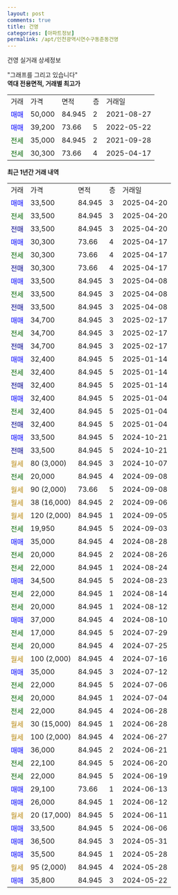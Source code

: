 ```yaml
---
layout: post
comments: true
title: 건영
categories: [아파트정보]
permalink: /apt/인천광역시연수구동춘동건영
---
```


건영 실거래 상세정보

<script type="text/javascript">
  google.charts.load('current', {'packages':['line', 'corechart']});
  google.charts.setOnLoadCallback(drawChart);

  function drawChart() {
    var data = new google.visualization.DataTable();
    data.addColumn('date', '거래일');
    data.addColumn('number', "매매");
    data.addColumn('number', "전세");
    data.addColumn('number', "전매");

    data.addRows([[new Date(Date.parse("2025-04-20")), 33500, null, null], [new Date(Date.parse("2025-04-20")), null, 33500, null], [new Date(Date.parse("2025-04-20")), null, null, 33500], [new Date(Date.parse("2025-04-17")), 30300, null, null], [new Date(Date.parse("2025-04-17")), null, 30300, null], [new Date(Date.parse("2025-04-17")), null, null, 30300], [new Date(Date.parse("2025-04-08")), 33500, null, null], [new Date(Date.parse("2025-04-08")), null, 33500, null], [new Date(Date.parse("2025-04-08")), null, null, 33500], [new Date(Date.parse("2025-02-17")), 34700, null, null], [new Date(Date.parse("2025-02-17")), null, 34700, null], [new Date(Date.parse("2025-02-17")), null, null, 34700], [new Date(Date.parse("2025-01-14")), 32400, null, null], [new Date(Date.parse("2025-01-14")), null, 32400, null], [new Date(Date.parse("2025-01-14")), null, null, 32400], [new Date(Date.parse("2025-01-04")), 32400, null, null], [new Date(Date.parse("2025-01-04")), null, 32400, null], [new Date(Date.parse("2025-01-04")), null, null, 32400], [new Date(Date.parse("2024-10-21")), 33500, null, null], [new Date(Date.parse("2024-10-21")), null, null, 33500], [new Date(Date.parse("2024-10-07")), null, null, null], [new Date(Date.parse("2024-09-08")), null, 20000, null], [new Date(Date.parse("2024-09-08")), null, null, null], [new Date(Date.parse("2024-09-06")), null, null, null], [new Date(Date.parse("2024-09-05")), null, null, null], [new Date(Date.parse("2024-09-03")), null, 19950, null], [new Date(Date.parse("2024-08-28")), 35000, null, null], [new Date(Date.parse("2024-08-26")), null, 20000, null], [new Date(Date.parse("2024-08-24")), null, 22000, null], [new Date(Date.parse("2024-08-23")), 34500, null, null], [new Date(Date.parse("2024-08-14")), null, 22000, null], [new Date(Date.parse("2024-08-12")), null, 20000, null], [new Date(Date.parse("2024-08-10")), 37000, null, null], [new Date(Date.parse("2024-07-29")), null, 17000, null], [new Date(Date.parse("2024-07-25")), null, 20000, null], [new Date(Date.parse("2024-07-16")), null, null, null], [new Date(Date.parse("2024-07-12")), 35000, null, null], [new Date(Date.parse("2024-07-06")), null, 22000, null], [new Date(Date.parse("2024-07-04")), null, 20000, null], [new Date(Date.parse("2024-06-28")), null, 22000, null], [new Date(Date.parse("2024-06-28")), null, null, null], [new Date(Date.parse("2024-06-27")), null, null, null], [new Date(Date.parse("2024-06-21")), 36000, null, null], [new Date(Date.parse("2024-06-20")), null, 22100, null], [new Date(Date.parse("2024-06-19")), null, 22000, null], [new Date(Date.parse("2024-06-13")), 29100, null, null], [new Date(Date.parse("2024-06-12")), 26000, null, null], [new Date(Date.parse("2024-06-11")), null, null, null], [new Date(Date.parse("2024-06-06")), 33500, null, null], [new Date(Date.parse("2024-05-31")), 36500, null, null], [new Date(Date.parse("2024-05-28")), 35500, null, null], [new Date(Date.parse("2024-05-28")), null, null, null], [new Date(Date.parse("2024-05-22")), 35800, null, null]]);

    var options = {
      hAxis: {
        format: 'yyyy/MM/dd'
      },    
      lineWidth: 0,
      pointsVisible: true,    
      title: '최근 1년간 유형별 실거래가 분포',
      legend: { position: 'bottom' }
    };

    var formatter = new google.visualization.NumberFormat({pattern:'###,###'} );
    formatter.format(data, 1);
    formatter.format(data, 2);
    
    setTimeout(function() {
        var chart = new google.visualization.LineChart(document.getElementById('columnchart_material'));
        chart.draw(data, (options));
        document.getElementById('loading').style.display = 'none';
    }, 200);
  }
</script>


<div id="loading" style="z-index:20; display: block; margin-left: 0px">"그래프를 그리고 있습니다"</div>
<div id="columnchart_material" style="width: 95%; margin-left: 0px; display: block"></div>
<!-- contents start -->
<b>역대 전용면적, 거래별 최고가</b>
<table class="sortable">
    <tr>
      <td>거래</td>
      <td>가격</td>
      <td>면적</td>
      <td>층</td>
      <td>거래일</td>
    </tr>
        <tr>
          <td><a style="color: blue">매매</a></td>
          <td>50,000</td>
          <td>84.945</td>
          <td>2</td>
          <td>2021-08-27</td>
        </tr>            <tr>
          <td><a style="color: blue">매매</a></td>
          <td>39,200</td>
          <td>73.66</td>
          <td>5</td>
          <td>2022-05-22</td>
        </tr>        
        <tr>
              <td><a style="color: darkgreen">전세</a></td>
              <td>35,000</td>
              <td>84.945</td>
              <td>2</td>
              <td>2021-09-28</td>
            </tr>            <tr>
              <td><a style="color: darkgreen">전세</a></td>
              <td>30,300</td>
              <td>73.66</td>
              <td>4</td>
              <td>2025-04-17</td>
            </tr>        
    
</table>

<b>최근 1년간 거래 내역</b>

<table class="sortable">
    <tr>
      <td>거래</td>
      <td>가격</td>
      <td>면적</td>
      <td>층</td>
      <td>거래일</td>
    </tr>
    <tr>
      <td><a style="color: blue">매매</a></td>
      <td>33,500</td>
      <td>84.945</td>
      <td>3</td>
      <td>2025-04-20</td>
    </tr>          <tr>
      <td><a style="color: darkgreen">전세</a></td>
      <td>33,500</td>
      <td>84.945</td>
      <td>3</td>
      <td>2025-04-20</td>
    </tr>          <tr>
      <td><a style="color: darkblue">전매</a></td>
      <td>33,500</td>
      <td>84.945</td>
      <td>3</td>
      <td>2025-04-20</td>
    </tr>          <tr>
      <td><a style="color: blue">매매</a></td>
      <td>30,300</td>
      <td>73.66</td>
      <td>4</td>
      <td>2025-04-17</td>
    </tr>          <tr>
      <td><a style="color: darkgreen">전세</a></td>
      <td>30,300</td>
      <td>73.66</td>
      <td>4</td>
      <td>2025-04-17</td>
    </tr>          <tr>
      <td><a style="color: darkblue">전매</a></td>
      <td>30,300</td>
      <td>73.66</td>
      <td>4</td>
      <td>2025-04-17</td>
    </tr>          <tr>
      <td><a style="color: blue">매매</a></td>
      <td>33,500</td>
      <td>84.945</td>
      <td>3</td>
      <td>2025-04-08</td>
    </tr>          <tr>
      <td><a style="color: darkgreen">전세</a></td>
      <td>33,500</td>
      <td>84.945</td>
      <td>3</td>
      <td>2025-04-08</td>
    </tr>          <tr>
      <td><a style="color: darkblue">전매</a></td>
      <td>33,500</td>
      <td>84.945</td>
      <td>3</td>
      <td>2025-04-08</td>
    </tr>          <tr>
      <td><a style="color: blue">매매</a></td>
      <td>34,700</td>
      <td>84.945</td>
      <td>3</td>
      <td>2025-02-17</td>
    </tr>          <tr>
      <td><a style="color: darkgreen">전세</a></td>
      <td>34,700</td>
      <td>84.945</td>
      <td>3</td>
      <td>2025-02-17</td>
    </tr>          <tr>
      <td><a style="color: darkblue">전매</a></td>
      <td>34,700</td>
      <td>84.945</td>
      <td>3</td>
      <td>2025-02-17</td>
    </tr>          <tr>
      <td><a style="color: blue">매매</a></td>
      <td>32,400</td>
      <td>84.945</td>
      <td>5</td>
      <td>2025-01-14</td>
    </tr>          <tr>
      <td><a style="color: darkgreen">전세</a></td>
      <td>32,400</td>
      <td>84.945</td>
      <td>5</td>
      <td>2025-01-14</td>
    </tr>          <tr>
      <td><a style="color: darkblue">전매</a></td>
      <td>32,400</td>
      <td>84.945</td>
      <td>5</td>
      <td>2025-01-14</td>
    </tr>          <tr>
      <td><a style="color: blue">매매</a></td>
      <td>32,400</td>
      <td>84.945</td>
      <td>5</td>
      <td>2025-01-04</td>
    </tr>          <tr>
      <td><a style="color: darkgreen">전세</a></td>
      <td>32,400</td>
      <td>84.945</td>
      <td>5</td>
      <td>2025-01-04</td>
    </tr>          <tr>
      <td><a style="color: darkblue">전매</a></td>
      <td>32,400</td>
      <td>84.945</td>
      <td>5</td>
      <td>2025-01-04</td>
    </tr>          <tr>
      <td><a style="color: blue">매매</a></td>
      <td>33,500</td>
      <td>84.945</td>
      <td>5</td>
      <td>2024-10-21</td>
    </tr>          <tr>
      <td><a style="color: darkblue">전매</a></td>
      <td>33,500</td>
      <td>84.945</td>
      <td>5</td>
      <td>2024-10-21</td>
    </tr>          <tr>
      <td><a style="color: darkgoldenrod">월세</a></td>
      <td>80 (3,000)</td>
      <td>84.945</td>
      <td>3</td>
      <td>2024-10-07</td>
    </tr>          <tr>
      <td><a style="color: darkgreen">전세</a></td>
      <td>20,000</td>
      <td>84.945</td>
      <td>4</td>
      <td>2024-09-08</td>
    </tr>          <tr>
      <td><a style="color: darkgoldenrod">월세</a></td>
      <td>90 (2,000)</td>
      <td>73.66</td>
      <td>5</td>
      <td>2024-09-08</td>
    </tr>          <tr>
      <td><a style="color: darkgoldenrod">월세</a></td>
      <td>38 (16,000)</td>
      <td>84.945</td>
      <td>2</td>
      <td>2024-09-06</td>
    </tr>          <tr>
      <td><a style="color: darkgoldenrod">월세</a></td>
      <td>120 (2,000)</td>
      <td>84.945</td>
      <td>1</td>
      <td>2024-09-05</td>
    </tr>          <tr>
      <td><a style="color: darkgreen">전세</a></td>
      <td>19,950</td>
      <td>84.945</td>
      <td>5</td>
      <td>2024-09-03</td>
    </tr>          <tr>
      <td><a style="color: blue">매매</a></td>
      <td>35,000</td>
      <td>84.945</td>
      <td>4</td>
      <td>2024-08-28</td>
    </tr>          <tr>
      <td><a style="color: darkgreen">전세</a></td>
      <td>20,000</td>
      <td>84.945</td>
      <td>2</td>
      <td>2024-08-26</td>
    </tr>          <tr>
      <td><a style="color: darkgreen">전세</a></td>
      <td>22,000</td>
      <td>84.945</td>
      <td>1</td>
      <td>2024-08-24</td>
    </tr>          <tr>
      <td><a style="color: blue">매매</a></td>
      <td>34,500</td>
      <td>84.945</td>
      <td>5</td>
      <td>2024-08-23</td>
    </tr>          <tr>
      <td><a style="color: darkgreen">전세</a></td>
      <td>22,000</td>
      <td>84.945</td>
      <td>1</td>
      <td>2024-08-14</td>
    </tr>          <tr>
      <td><a style="color: darkgreen">전세</a></td>
      <td>20,000</td>
      <td>84.945</td>
      <td>1</td>
      <td>2024-08-12</td>
    </tr>          <tr>
      <td><a style="color: blue">매매</a></td>
      <td>37,000</td>
      <td>84.945</td>
      <td>4</td>
      <td>2024-08-10</td>
    </tr>          <tr>
      <td><a style="color: darkgreen">전세</a></td>
      <td>17,000</td>
      <td>84.945</td>
      <td>5</td>
      <td>2024-07-29</td>
    </tr>          <tr>
      <td><a style="color: darkgreen">전세</a></td>
      <td>20,000</td>
      <td>84.945</td>
      <td>4</td>
      <td>2024-07-25</td>
    </tr>          <tr>
      <td><a style="color: darkgoldenrod">월세</a></td>
      <td>100 (2,000)</td>
      <td>84.945</td>
      <td>4</td>
      <td>2024-07-16</td>
    </tr>          <tr>
      <td><a style="color: blue">매매</a></td>
      <td>35,000</td>
      <td>84.945</td>
      <td>3</td>
      <td>2024-07-12</td>
    </tr>          <tr>
      <td><a style="color: darkgreen">전세</a></td>
      <td>22,000</td>
      <td>84.945</td>
      <td>5</td>
      <td>2024-07-06</td>
    </tr>          <tr>
      <td><a style="color: darkgreen">전세</a></td>
      <td>20,000</td>
      <td>84.945</td>
      <td>1</td>
      <td>2024-07-04</td>
    </tr>          <tr>
      <td><a style="color: darkgreen">전세</a></td>
      <td>22,000</td>
      <td>84.945</td>
      <td>4</td>
      <td>2024-06-28</td>
    </tr>          <tr>
      <td><a style="color: darkgoldenrod">월세</a></td>
      <td>30 (15,000)</td>
      <td>84.945</td>
      <td>1</td>
      <td>2024-06-28</td>
    </tr>          <tr>
      <td><a style="color: darkgoldenrod">월세</a></td>
      <td>100 (2,000)</td>
      <td>84.945</td>
      <td>4</td>
      <td>2024-06-27</td>
    </tr>          <tr>
      <td><a style="color: blue">매매</a></td>
      <td>36,000</td>
      <td>84.945</td>
      <td>2</td>
      <td>2024-06-21</td>
    </tr>          <tr>
      <td><a style="color: darkgreen">전세</a></td>
      <td>22,100</td>
      <td>84.945</td>
      <td>5</td>
      <td>2024-06-20</td>
    </tr>          <tr>
      <td><a style="color: darkgreen">전세</a></td>
      <td>22,000</td>
      <td>84.945</td>
      <td>5</td>
      <td>2024-06-19</td>
    </tr>          <tr>
      <td><a style="color: blue">매매</a></td>
      <td>29,100</td>
      <td>73.66</td>
      <td>1</td>
      <td>2024-06-13</td>
    </tr>          <tr>
      <td><a style="color: blue">매매</a></td>
      <td>26,000</td>
      <td>84.945</td>
      <td>1</td>
      <td>2024-06-12</td>
    </tr>          <tr>
      <td><a style="color: darkgoldenrod">월세</a></td>
      <td>20 (17,000)</td>
      <td>84.945</td>
      <td>5</td>
      <td>2024-06-11</td>
    </tr>          <tr>
      <td><a style="color: blue">매매</a></td>
      <td>33,500</td>
      <td>84.945</td>
      <td>5</td>
      <td>2024-06-06</td>
    </tr>          <tr>
      <td><a style="color: blue">매매</a></td>
      <td>36,500</td>
      <td>84.945</td>
      <td>3</td>
      <td>2024-05-31</td>
    </tr>          <tr>
      <td><a style="color: blue">매매</a></td>
      <td>35,500</td>
      <td>84.945</td>
      <td>1</td>
      <td>2024-05-28</td>
    </tr>          <tr>
      <td><a style="color: darkgoldenrod">월세</a></td>
      <td>95 (2,000)</td>
      <td>84.945</td>
      <td>4</td>
      <td>2024-05-28</td>
    </tr>          <tr>
      <td><a style="color: blue">매매</a></td>
      <td>35,800</td>
      <td>84.945</td>
      <td>3</td>
      <td>2024-05-22</td>
    </tr>      </table>
<!-- contents end -->    

